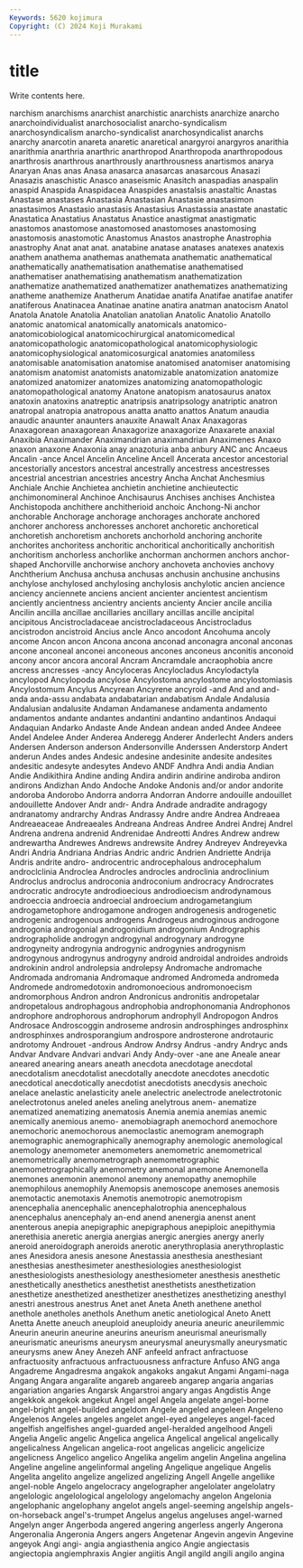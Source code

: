 ```yaml
---
Keywords: 5620 kojimura
Copyright: (C) 2024 Koji Murakami
---
```


# title

Write contents here.



narchism anarchisms anarchist anarchistic
anarchists anarchize anarcho anarchoindividualist anarchosocialist anarcho-syndicalism anarchosyndicalism anarcho-syndicalist anarchosyndicalist anarchs
anarchy anarcotin anareta anaretic anaretical anargyroi anargyros anarithia anarithmia anarthria
anarthric anarthropod Anarthropoda anarthropodous anarthrosis anarthrous anarthrously anarthrousness anartismos anarya
Anaryan Anas anas Anasa anasarca anasarcas anasarcous Anasazi Anasazis anaschistic
Anasco anaseismic Anasitch anaspadias anaspalin anaspid Anaspida Anaspidacea Anaspides anastalsis
anastaltic Anastas Anastase anastases Anastasia Anastasian Anastasie anastasimon anastasimos Anastasio
anastasis Anastasius Anastassia anastate anastatic Anastatica Anastatius Anastatus Anastice anastigmat
anastigmatic anastomos anastomose anastomosed anastomoses anastomosing anastomosis anastomotic Anastomus Anastos
anastrophe Anastrophia anastrophy Anat anat anat. anatabine anatase anatases anatexes
anatexis anathem anathema anathemas anathemata anathematic anathematical anathematically anathematisation anathematise
anathematised anathematiser anathematising anathematism anathematization anathematize anathematized anathematizer anathematizes anathematizing
anatheme anathemize Anatherum Anatidae anatifa Anatifae anatifae anatifer anatiferous Anatinacea
Anatinae anatine anatira anatman anatocism Anatol Anatola Anatole Anatolia Anatolian
anatolian Anatolic Anatolio Anatollo anatomic anatomical anatomically anatomicals anatomico- anatomicobiological
anatomicochirurgical anatomicomedical anatomicopathologic anatomicopathological anatomicophysiologic anatomicophysiological anatomicosurgical anatomies anatomiless anatomisable
anatomisation anatomise anatomised anatomiser anatomising anatomism anatomist anatomists anatomizable anatomization
anatomize anatomized anatomizer anatomizes anatomizing anatomopathologic anatomopathological anatomy Anatone anatopism
anatosaurus anatox anatoxin anatoxins anatreptic anatripsis anatripsology anatriptic anatron anatropal
anatropia anatropous anatta anatto anattos Anatum anaudia anaudic anaunter anaunters
anauxite Anawalt Anax Anaxagoras Anaxagorean anaxagorean Anaxagorize anaxagorize Anaxarete anaxial
Anaxibia Anaximander Anaximandrian anaximandrian Anaximenes Anaxo anaxon anaxone Anaxonia anay
anazoturia anba anbury ANC anc Ancaeus Ancalin -ance Ancel Ancelin
Anceline Ancell Ancerata ancestor ancestorial ancestorially ancestors ancestral ancestrally ancestress
ancestresses ancestrial ancestrian ancestries ancestry Ancha Anchat Anchesmius Anchiale Anchie
Anchietea anchietin anchietine anchieutectic anchimonomineral Anchinoe Anchisaurus Anchises anchises Anchistea
Anchistopoda anchithere anchitherioid anchoic Anchong-Ni anchor anchorable Anchorage anchorage anchorages
anchorate anchored anchorer anchoress anchoresses anchoret anchoretic anchoretical anchoretish anchoretism
anchorets anchorhold anchoring anchorite anchorites anchoritess anchoritic anchoritical anchoritically anchoritish
anchoritism anchorless anchorlike anchorman anchormen anchors anchor-shaped Anchorville anchorwise anchory
anchoveta anchovies anchovy Anchtherium Anchusa anchusa anchusas anchusin anchusine anchusins
anchylose anchylosed anchylosing anchylosis anchylotic ancien ancience anciency anciennete anciens
ancient ancienter ancientest ancientism anciently ancientness ancientry ancients ancienty Ancier
ancile ancilia Ancilin ancilla ancillae ancillaries ancillary ancillas ancille ancipital
ancipitous Ancistrocladaceae ancistrocladaceous Ancistrocladus ancistrodon ancistroid Ancius ancle Anco ancodont
Ancohuma ancoly ancome Ancon ancon Ancona ancona anconad anconagra anconal
anconas ancone anconeal anconei anconeous ancones anconeus anconitis anconoid ancony
ancor ancora ancoral Ancram Ancramdale ancraophobia ancre ancress ancresses -ancy
Ancyloceras Ancylocladus Ancylodactyla ancylopod Ancylopoda ancylose Ancylostoma ancylostome ancylostomiasis Ancylostomum
Ancylus Ancyrean Ancyrene ancyroid -and And and and- anda anda-assu
andabata andabatarian andabatism Andale Andalusia Andalusian andalusite Andaman Andamanese andamenta
andamento andamentos andante andantes andantini andantino andantinos Andaqui Andaquian Andarko
Andaste Ande Andean andean anded Andee Andeee Andel Andelee Ander
Anderea Anderegg Anderer Anderlecht Anders anders Andersen Anderson anderson Andersonville
Anderssen Anderstorp Andert anderun Andes andes Andesic andesine andesinite andesite
andesites andesitic andesyte andesytes Andevo ANDF Andhra Andi andia Andian
Andie Andikithira Andine anding Andira andirin andirine andiroba andiron andirons
Andizhan Ando Andoche Andoke Andonis and/or andor andorite andoroba Andorobo
Andorra andorra Andorran Andorre andouille andouillet andouillette Andover Andr andr-
Andra Andrade andradite andragogy andranatomy andrarchy Andras Andrassy Andre andre
Andrea Andreaea Andreaeaceae Andreaeales Andreana Andreas Andree Andrei Andrej Andrel
Andrena andrena andrenid Andrenidae Andreotti Andres Andrew andrew andrewartha Andrewes
Andrews andrewsite Andrey Andreyev Andreyevka Andri Andria Andriana Andrias Andric
andric Andrien Andriette Andrija Andris andrite andro- androcentric androcephalous androcephalum
androclclinia Androclea Androcles androcles androclinia androclinium Androclus androclus androconia androconium
androcracy Androcrates androcratic androcyte androdioecious androdioecism androdynamous androeccia androecia androecial
androecium androgametangium androgametophore androgamone androgen androgenesis androgenetic androgenic androgenous androgens
Androgeus androginous androgone androgonia androgonial androgonidium androgonium Andrographis andrographolide androgyn
androgynal androgynary androgyne androgyneity androgynia androgynic androgynies androgynism androgynous androgynus
androgyny android androidal androides androids androkinin androl androlepsia androlepsy Andromache
andromache Andromada andromania Andromaque andromed Andromeda andromeda Andromede andromedotoxin andromonoecious
andromonoecism andromorphous Andron andron Andronicus andronitis andropetalar andropetalous androphagous androphobia
androphonomania Androphonos androphore androphorous androphorum androphyll Andropogon Andros Androsace Androscoggin
androseme androsin androsphinges androsphinx androsphinxes androsporangium androspore androsterone androtauric androtomy
Androuet -androus Androw Andrsy Andrus -andry Andryc ands Andvar Andvare
Andvari andvari Andy Andy-over -ane ane Aneale anear aneared anearing
anears aneath anecdota anecdotage anecdotal anecdotalism anecdotalist anecdotally anecdote anecdotes
anecdotic anecdotical anecdotically anecdotist anecdotists anecdysis anechoic anelace anelastic anelasticity
anele anelectric anelectrode anelectrotonic anelectrotonus aneled aneles aneling anelytrous anem-
anematize anematized anematizing anematosis Anemia anemia anemias anemic anemically anemious
anemo- anemobiagraph anemochord anemochore anemochoric anemochorous anemoclastic anemogram anemograph anemographic
anemographically anemography anemologic anemological anemology anemometer anemometers anemometric anemometrical anemometrically
anemometrograph anemometrographic anemometrographically anemometry anemonal anemone Anemonella anemones anemonin anemonol
anemony anemopathy anemophile anemophilous anemophily Anemopsis anemoscope anemoses anemosis anemotactic
anemotaxis Anemotis anemotropic anemotropism anencephalia anencephalic anencephalotrophia anencephalous anencephalus anencephaly
an-end anend anenergia anenst anent anenterous anepia anepigraphic anepigraphous anepiploic
anepithymia anerethisia aneretic anergia anergias anergic anergies anergy anerly aneroid
aneroidograph aneroids anerotic anerythroplasia anerythroplastic anes Anesidora anesis anesone Anestassia
anesthesia anesthesiant anesthesias anesthesimeter anesthesiologies anesthesiologist anesthesiologists anesthesiology anesthesiometer anesthesis
anesthetic anesthetically anesthetics anesthetist anesthetists anesthetization anesthetize anesthetized anesthetizer anesthetizes
anesthetizing anesthyl anestri anestrous anestrus Anet anet Aneta Aneth anethene
anethol anethole anetholes anethols Anethum anetic anetiological Aneto Anett Anetta
Anette aneuch aneuploid aneuploidy aneuria aneuric aneurilemmic Aneurin aneurin aneurine
aneurins aneurism aneurismal aneurismally aneurismatic aneurisms aneurysm aneurysmal aneurysmally aneurysmatic
aneurysms anew Aney Anezeh ANF anfeeld anfract anfractuose anfractuosity anfractuous
anfractuousness anfracture Anfuso ANG anga Angadreme Angadresma angakok angakoks angakut
Angami Angami-naga Angang Angara angaralite angareb angareeb angarep angaria angarias
angariation angaries Angarsk Angarstroi angary angas Angdistis Ange angekkok angekok
angekut Angel angel Angela angelate angel-borne angel-bright angel-builded angeldom Angele
angeled angeleen Angeleno Angelenos Angeles angeles angelet angel-eyed angeleyes angel-faced
angelfish angelfishes angel-guarded angel-heralded angelhood Angeli Angelia Angelic angelic Angelica
angelica Angelical angelical angelically angelicalness Angelican angelica-root angelicas angelicic angelicize
angelicness Angelico angelico Angelika angelim angelin Angelina angelina Angeline angeline
angelinformal angeling Angelique angelique Angelis Angelita angelito angelize angelized angelizing
Angell Angelle angellike angel-noble Angelo angelocracy angelographer angelolater angelolatry angelologic
angelological angelology angelomachy angelon Angelonia angelophanic angelophany angelot angels angel-seeming
angelship angels-on-horseback angel's-trumpet Angelus angelus angeluses angel-warned Angelyn anger Angerboda
angered angering angerless angerly Angerona Angeronalia Angeronia Angers angers Angetenar
Angevin angevin Angevine angeyok Angi angi- angia angiasthenia angico Angie
angiectasis angiectopia angiemphraxis Angier angiitis Angil angild angili angilo angina
